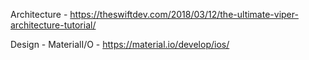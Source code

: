 Architecture - https://theswiftdev.com/2018/03/12/the-ultimate-viper-architecture-tutorial/


Design - MaterialI/O - https://material.io/develop/ios/
